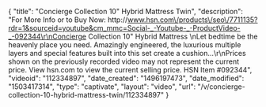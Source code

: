 {
    "title": "Concierge Collection 10\" Hybrid Mattress  Twin",
    "description": "For More Info or to Buy Now: http:\/\/www.hsn.com\/products\/seo\/7711135?rdr=1&sourceid=youtube&cm_mmc=Social-_-Youtube-_-ProductVideo-_-092344\r\nConcierge Collection 10\" Hybrid Mattress \nLet bedtime be the heavenly place you need. Amazingly engineered, the luxurious multiple layers and special features built into this set create a cushion...\r\nPrices shown on the previously recorded video may not represent the current price.  View hsn.com to view the current selling price. HSN Item #092344",
    "videoid": "112334897",
    "date_created": "1496197473",
    "date_modified": "1503417314",
    "type": "captivate",
    "layout": "video",
    "url": "\/v\/concierge-collection-10-hybrid-mattress-twin\/112334897"
}